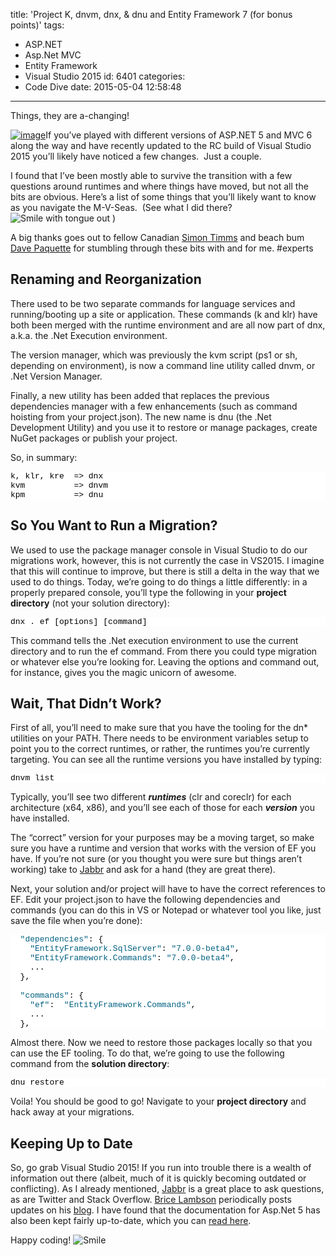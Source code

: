 title: 'Project K, dnvm, dnx, & dnu and Entity Framework 7 (for bonus points)'
tags:
  - ASP.NET
  - Asp.Net MVC
  - Entity Framework
  - Visual Studio 2015
id: 6401
categories:
  - Code Dive
date: 2015-05-04 12:58:48
---

Things, they are a-changing!

[![image](https://jcblogimages.blob.core.windows.net/img/2015/05/image_thumb.png "image")](https://jcblogimages.blob.core.windows.net/img/2015/05/image.png)If you’ve played with different versions of ASP.NET 5 and MVC 6 along the way and have recently updated to the RC build of Visual Studio 2015 you’ll likely have noticed a few changes.&nbsp; Just a couple.

I found that I’ve been mostly able to survive the transition with a few questions around runtimes and where things have moved, but not all the bits are obvious. Here’s a list of some things that you’ll likely want to know as you navigate the M-V-Seas.&nbsp; (See what I did there? ![Smile with tongue out](https://jcblogimages.blob.core.windows.net/img/2015/05/wlEmoticon-smilewithtongueout.png) )

A big thanks goes out to fellow Canadian [Simon Timms](https://twitter.com/stimms) and beach bum [Dave Paquette](https://twitter.com/Dave_Paquette) for stumbling through these bits with and for me. #experts

## Renaming and Reorganization

There used to be two separate commands for language services and running/booting up a site or application. These commands (k and klr) have both been merged with the runtime environment and are all now part of dnx, a.k.a. the .Net Execution environment.

The version manager, which was previously the kvm script (ps1 or sh, depending on environment), is now a command line utility called dnvm, or .Net Version Manager.

Finally, a new utility has been added that replaces the previous dependencies manager with a few enhancements (such as command hoisting from your project.json). The new name is dnu (the .Net Development Utility) and you use it to restore or manage packages, create NuGet packages or publish your project.

So, in summary:
<pre class="csharpcode">k, klr, kre  =&gt; dnx
kvm          =&gt; dnvm
kpm          =&gt; dnu</pre>
<style type="text/css">.csharpcode, .csharpcode pre
{
	font-size: small;
	color: black;
	font-family: consolas, "Courier New", courier, monospace;
	background-color: #ffffff;
	/*white-space: pre;*/
}
.csharpcode pre { margin: 0em; }
.csharpcode .rem { color: #008000; }
.csharpcode .kwrd { color: #0000ff; }
.csharpcode .str { color: #006080; }
.csharpcode .op { color: #0000c0; }
.csharpcode .preproc { color: #cc6633; }
.csharpcode .asp { background-color: #ffff00; }
.csharpcode .html { color: #800000; }
.csharpcode .attr { color: #ff0000; }
.csharpcode .alt 
{
	background-color: #f4f4f4;
	width: 100%;
	margin: 0em;
}
.csharpcode .lnum { color: #606060; }
</style>

## So You Want to Run a Migration?

We used to use the package manager console in Visual Studio to do our migrations work, however, this is not currently the case in VS2015\. I imagine that this will continue to improve, but there is still a delta in the way that we used to do things. Today, we’re going to do things a little differently: in a properly prepared console, you’ll type the following in your **project directory** (not your solution directory):
<pre class="csharpcode">dnx . ef [options] [command]</pre>
<style type="text/css">.csharpcode, .csharpcode pre
{
	font-size: small;
	color: black;
	font-family: consolas, "Courier New", courier, monospace;
	background-color: #ffffff;
	/*white-space: pre;*/
}
.csharpcode pre { margin: 0em; }
.csharpcode .rem { color: #008000; }
.csharpcode .kwrd { color: #0000ff; }
.csharpcode .str { color: #006080; }
.csharpcode .op { color: #0000c0; }
.csharpcode .preproc { color: #cc6633; }
.csharpcode .asp { background-color: #ffff00; }
.csharpcode .html { color: #800000; }
.csharpcode .attr { color: #ff0000; }
.csharpcode .alt 
{
	background-color: #f4f4f4;
	width: 100%;
	margin: 0em;
}
.csharpcode .lnum { color: #606060; }
</style>

This command tells the .Net execution environment to use the current directory and to run the ef command. From there you could type migration or whatever else you’re looking for. Leaving the options and command out, for instance, gives you the magic unicorn of awesome.

## Wait, That Didn’t Work?

First of all, you’ll need to make sure that you have the tooling for the dn* utilities on your PATH. There needs to be environment variables setup to point you to the correct runtimes, or rather, the runtimes you’re currently targeting. You can see all the runtime versions you have installed by typing:
<pre class="csharpcode">dnvm list</pre>
<style type="text/css">.csharpcode, .csharpcode pre
{
	font-size: small;
	color: black;
	font-family: consolas, "Courier New", courier, monospace;
	background-color: #ffffff;
	/*white-space: pre;*/
}
.csharpcode pre { margin: 0em; }
.csharpcode .rem { color: #008000; }
.csharpcode .kwrd { color: #0000ff; }
.csharpcode .str { color: #006080; }
.csharpcode .op { color: #0000c0; }
.csharpcode .preproc { color: #cc6633; }
.csharpcode .asp { background-color: #ffff00; }
.csharpcode .html { color: #800000; }
.csharpcode .attr { color: #ff0000; }
.csharpcode .alt 
{
	background-color: #f4f4f4;
	width: 100%;
	margin: 0em;
}
.csharpcode .lnum { color: #606060; }
</style>

Typically, you’ll see two different **_runtimes_** (clr and coreclr) for each architecture (x64, x86), and you’ll see each of those for each **_version_** you have installed.

The “correct” version for your purposes may be a moving target, so make sure you have a runtime and version that works with the version of EF you have. If you’re not sure (or you thought you were sure but things aren’t working) take to [Jabbr](https://jabbr.net/#/rooms/EntityFramework) and ask for a hand (they are great there).

Next, your solution and/or project will have to have the correct references to EF. Edit your project.json to have the following dependencies and commands (you can do this in VS or Notepad or whatever tool you like, just save the file when you’re done):
<pre class="csharpcode">  <span class="str">"dependencies"</span>: {
    <span class="str">"EntityFramework.SqlServer"</span>: <span class="str">"7.0.0-beta4"</span>,
    <span class="str">"EntityFramework.Commands"</span>: <span class="str">"7.0.0-beta4"</span>,
    ...
  },

  <span class="str">"commands"</span>: {
    <span class="str">"ef"</span>:  <span class="str">"EntityFramework.Commands"</span>,
    ...
  },</pre>
<style type="text/css">.csharpcode, .csharpcode pre
{
	font-size: small;
	color: black;
	font-family: consolas, "Courier New", courier, monospace;
	background-color: #ffffff;
	/*white-space: pre;*/
}
.csharpcode pre { margin: 0em; }
.csharpcode .rem { color: #008000; }
.csharpcode .kwrd { color: #0000ff; }
.csharpcode .str { color: #006080; }
.csharpcode .op { color: #0000c0; }
.csharpcode .preproc { color: #cc6633; }
.csharpcode .asp { background-color: #ffff00; }
.csharpcode .html { color: #800000; }
.csharpcode .attr { color: #ff0000; }
.csharpcode .alt 
{
	background-color: #f4f4f4;
	width: 100%;
	margin: 0em;
}
.csharpcode .lnum { color: #606060; }
</style>

Almost there. Now we need to restore those packages locally so that you can use the EF tooling. To do that, we’re going to use the following command from the **solution directory**:
<pre class="csharpcode">dnu restore</pre>
<style type="text/css">.csharpcode, .csharpcode pre
{
	font-size: small;
	color: black;
	font-family: consolas, "Courier New", courier, monospace;
	background-color: #ffffff;
	/*white-space: pre;*/
}
.csharpcode pre { margin: 0em; }
.csharpcode .rem { color: #008000; }
.csharpcode .kwrd { color: #0000ff; }
.csharpcode .str { color: #006080; }
.csharpcode .op { color: #0000c0; }
.csharpcode .preproc { color: #cc6633; }
.csharpcode .asp { background-color: #ffff00; }
.csharpcode .html { color: #800000; }
.csharpcode .attr { color: #ff0000; }
.csharpcode .alt 
{
	background-color: #f4f4f4;
	width: 100%;
	margin: 0em;
}
.csharpcode .lnum { color: #606060; }
</style>

Voila! You should be good to go! Navigate to your **project directory** and hack away at your migrations. 

## Keeping Up to Date

So, go grab Visual Studio 2015! If you run into trouble there is a wealth of information out there (albeit, much of it is quickly becoming outdated or conflicting). As I already mentioned, [Jabbr](https://jabbr.net/#/rooms/EntityFramework) is a great place to ask questions, as are Twitter and Stack Overflow. [Brice Lambson](https://twitter.com/bricelambs) periodically posts updates on his [blog](http://www.bricelam.net/). I have found that the documentation for Asp.Net 5 has also been kept fairly up-to-date, which you can [read here](http://docs.asp.net/en/latest/).

Happy coding! ![Smile](https://jcblogimages.blob.core.windows.net/img/2015/05/wlEmoticon-smile.png)
